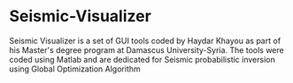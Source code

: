 # Seismic-Visualizer
Seismic Visualizer is a set of GUI tools coded by Haydar Khayou as part of his Master's degree program at Damascus University-Syria. The tools were coded using Matlab and are dedicated for Seismic probabilistic inversion using Global Optimization Algorithm
